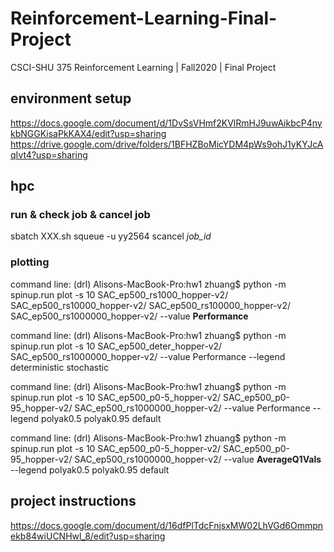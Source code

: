 # Reinforcement-Learning-Final-Project

CSCI-SHU 375 Reinforcement Learning | Fall2020 | Final Project

## environment setup

https://docs.google.com/document/d/1DvSsVHmf2KVlRmHJ9uwAikbcP4nykbNGGKisaPkKAX4/edit?usp=sharing
https://drive.google.com/drive/folders/1BFHZBoMicYDM4pWs9ohJ1yKYJcAqIvt4?usp=sharing

## hpc

### run & check job & cancel job

sbatch XXX.sh
squeue -u yy2564
scancel _job_id_

### plotting

command line: (drl) Alisons-MacBook-Pro:hw1 zhuang$ python -m spinup.run plot -s 10 SAC_ep500_rs1000_hopper-v2/ SAC_ep500_rs10000_hopper-v2/ SAC_ep500_rs100000_hopper-v2/ SAC_ep500_rs1000000_hopper-v2/ --value **Performance**

command line: (drl) Alisons-MacBook-Pro:hw1 zhuang$ python -m spinup.run plot -s 10 SAC_ep500_deter_hopper-v2/ SAC_ep500_rs1000000_hopper-v2/ --value Performance --legend deterministic stochastic

command line: (drl) Alisons-MacBook-Pro:hw1 zhuang$ python -m spinup.run plot -s 10 SAC_ep500_p0-5_hopper-v2/ SAC_ep500_p0-95_hopper-v2/ SAC_ep500_rs1000000_hopper-v2/ --value Performance --legend polyak0.5 polyak0.95 default

command line: (drl) Alisons-MacBook-Pro:hw1 zhuang$ python -m spinup.run plot -s 10 SAC_ep500_p0-5_hopper-v2/ SAC_ep500_p0-95_hopper-v2/ SAC_ep500_rs1000000_hopper-v2/ --value **AverageQ1Vals** --legend polyak0.5 polyak0.95 default

## project instructions

https://docs.google.com/document/d/16dfPlTdcFnjsxMW02LhVGd6Ommpnekb84wiUCNHwl_8/edit?usp=sharing
